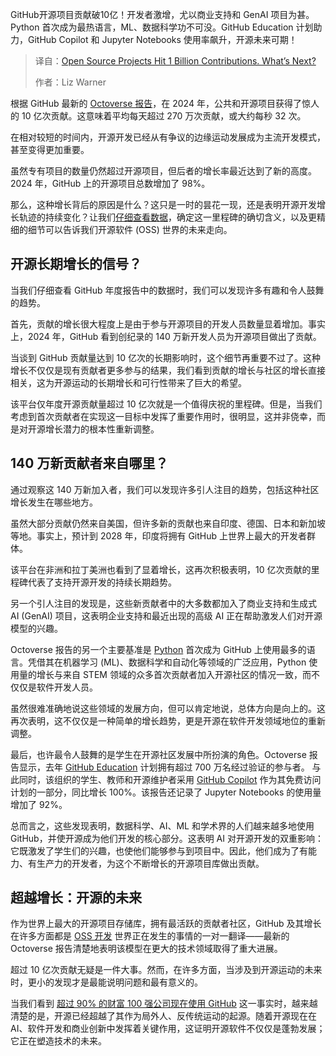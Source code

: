 <!--
title: 开源项目贡献量达10亿，下一步是什么？
cover: https://cdn.thenewstack.io/media/2025/05/b864e396-1-billion-contributors-2.jpg
summary: GitHub开源项目贡献破10亿！开发者激增，尤以商业支持和 GenAI 项目为甚。Python 首次成为最热语言，ML、数据科学功不可没。GitHub Education 计划助力，GitHub Copilot 和 Jupyter Notebooks 使用率飙升，开源未来可期！
-->

GitHub开源项目贡献破10亿！开发者激增，尤以商业支持和 GenAI 项目为甚。Python 首次成为最热语言，ML、数据科学功不可没。GitHub Education 计划助力，GitHub Copilot 和 Jupyter Notebooks 使用率飙升，开源未来可期！

> 译自：[Open Source Projects Hit 1 Billion Contributions. What’s Next?](https://thenewstack.io/open-source-projects-hit-1-billion-contributions-whats-next/)
> 
> 作者：Liz Warner

根据 GitHub 最新的 [Octoverse 报告](https://github.blog/news-insights/octoverse/octoverse-2024/?utm_source=the+new+stack&utm_medium=referral&utm_content=inline-mention&utm_campaign=tns+platform#the-state-of-open-source)，在 2024 年，公共和开源项目获得了惊人的 10 亿次贡献。这意味着平均每天超过 270 万次贡献，或大约每秒 32 次。

在相对较短的时间内，开源开发已经从有争议的边缘运动发展成为主流开发模式，甚至变得更加重要。

虽然专有项目的数量仍然超过开源项目，但后者的增长率最近达到了新的高度。2024 年，GitHub 上的开源项目总数增加了 98%。

那么，这种增长背后的原因是什么？这只是一时的昙花一现，还是表明开源开发增长轨迹的持续变化？让我们[仔细查看数据](https://thenewstack.io/the-metamorphosis-of-open-source-an-industry-in-transition/)，确定这一里程碑的确切含义，以及更精细的细节可以告诉我们开源软件 (OSS) 世界的未来走向。

## 开源长期增长的信号？

当我们仔细查看 GitHub 年度报告中的数据时，我们可以发现许多有趣和令人鼓舞的趋势。

首先，贡献的增长很大程度上是由于参与开源项目的开发人员数量显着增加。事实上，2024 年，GitHub 看到创纪录的 140 万新开发人员为开源项目做出了贡献。

当谈到 GitHub 贡献量达到 10 亿次的长期影响时，这个细节再重要不过了。这种增长不仅仅是现有贡献者更多参与的结果，我们看到贡献的增长与社区的增长直接相关，这为开源运动的长期增长和可行性带来了巨大的希望。

该平台仅年度开源贡献量超过 10 亿次就是一个值得庆祝的里程碑。但是，当我们考虑到首次贡献者在实现这一目标中发挥了重要作用时，很明显，这并非侥幸，而是对开源增长潜力的根本性重新调整。

## 140 万新贡献者来自哪里？

通过观察这 140 万新加入者，我们可以发现许多引人注目的趋势，包括这种社区增长发生在哪些地方。

虽然大部分贡献仍然来自美国，但许多新的贡献也来自印度、德国、日本和新加坡等地。事实上，预计到 2028 年，印度将拥有 GitHub 上世界上最大的开发者群体。

该平台在非洲和拉丁美洲也看到了显着增长，这再次积极表明，10 亿次贡献的里程碑代表了支持开源开发的持续长期趋势。

另一个引人注目的发现是，这些新贡献者中的大多数都加入了商业支持和生成式 AI (GenAI) 项目，这表明企业支持和最近出现的高级 AI 正在帮助激发人们对开源模型的兴趣。

Octoverse 报告的另一个主要基准是 [Python](https://thenewstack.io/python/) 首次成为 GitHub 上使用最多的语言。凭借其在机器学习 (ML)、数据科学和自动化等领域的广泛应用，Python 使用量的增长与来自 STEM 领域的众多首次贡献者加入开源社区的情况一致，而不仅仅是软件开发人员。

虽然很难准确地说这些领域的发展方向，但可以肯定地说，总体方向是向上的。这再次表明，这不仅仅是一种简单的增长趋势，更是开源在软件开发领域地位的重新调整。

最后，也许最令人鼓舞的是学生在开源社区发展中所扮演的角色。Octoverse 报告显示，去年 [GitHub Education](https://github.com/education) 计划拥有超过 700 万名经过验证的参与者。
与此同时，该组织的学生、教师和开源维护者采用 [GitHub Copilot](https://thenewstack.io/a-developer-health-check-on-github-copilot-and-ai-assistants/) 作为其免费访问计划的一部分，同比增长 100%。该报告还记录了 Jupyter Notebooks 的使用量增加了 92%。

总而言之，这些发现表明，数据科学、AI、ML 和学术界的人们越来越多地使用 GitHub，并使开源成为他们开发的核心部分。这表明 AI 对开源开发的双重影响：它既激发了学生们的兴趣，也使他们能够参与到项目中。因此，他们成为了有能力、有生产力的开发者，为这个不断增长的开源项目库做出贡献。

## 超越增长：开源的未来

作为世界上最大的开源项目存储库，拥有最活跃的贡献者社区，GitHub 及其增长在许多方面都是 [OSS 开发](https://thenewstack.io/open-source/) 世界正在发生的事情的一对一翻译——最新的 Octoverse 报告清楚地表明该模型在更大的技术领域取得了重大进展。

超过 10 亿次贡献无疑是一件大事。然而，在许多方面，当涉及到开源运动的未来时，更小的发现才是最能说明问题和最有意义的。

当我们看到 [超过 90% 的财富 100 强公司现在使用 GitHub](https://www.coursera.org/articles/what-is-git) 这一事实时，越来越清楚的是，开源已经超越了其作为局外人、反传统运动的起源。随着开源现在在 AI、软件开发和商业创新中发挥着关键作用，这证明开源软件不仅仅是蓬勃发展；它正在塑造技术的未来。